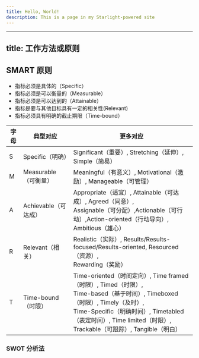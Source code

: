 ```yaml
---
title: Hello, World!
description: This is a page in my Starlight-powered site
---
```


---

title: 工作方法或原则
---

## SMART 原则

- 指标必须是具体的（Specific）
- 指标必须是可以衡量的（Measurable）
- 指标必须是可以达到的（Attainable）
- 指标是要与其他目标具有一定的相关性(Relevant)
- 指标必须具有明确的截止期限（Time-bound）

| 字母 | 典型对应  | 更多对应 |
| ---   |  --- | --- |
|S      | Specific（明确） | Significant（重要）, Stretching（延伸）, Simple（简易）|
|M| Measurable（可衡量） |  Meaningful（有意义）, Motivational（激励）, Manageable（可管理）|
|A | Achievable（可达成）| Appropriate（适宜）, Attainable（可达成）, Agreed（同意）, <br>Assignable（可分配）,Actionable（可行动）,Action-oriented（行动导向）, <br> Ambitious（雄心）|
| R     | Relevant（相关） | Realistic（实际）, Results/Results-focused/Results-oriented, Resourced（资源）, <br> Rewarding（奖励）|
|T      | Time-bound （时限） | Time-oriented（时间定向）, Time framed（时限）, Timed（时限）,<br> Time-based（基于时间）, Timeboxed（时限）, Timely（及时）, <br> Time-Specific（明确时间）, Timetabled（表定时间）, Time limited（时限）, <br>Trackable（可跟踪）, Tangible（明白）|

### SWOT 分析法
